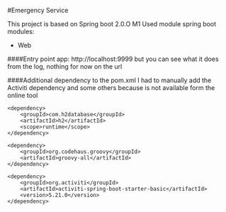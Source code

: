 #Emergency Service

This project is based on Spring boot 2.0.O M1
Used module spring boot modules:
- Web

####Entry point app:
http://localhost:9999
but you can see what it does from the log, nothing for now on the url
		
####Additional dependency to the pom.xml
I had to manually add the Activiti dependency and some others because is not available form the online tool

```
<dependency>
    <groupId>com.h2database</groupId>
    <artifactId>h2</artifactId>
    <scope>runtime</scope>
</dependency>

<dependency>
    <groupId>org.codehaus.groovy</groupId>
    <artifactId>groovy-all</artifactId>
</dependency>

<dependency>
    <groupId>org.activiti</groupId>
    <artifactId>activiti-spring-boot-starter-basic</artifactId>
    <version>5.21.0</version>
</dependency>

```
